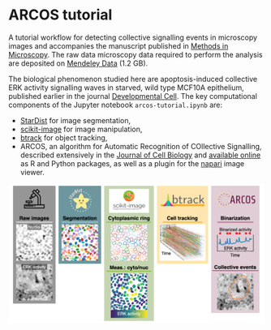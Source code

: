 # ARCOS tutorial

A tutorial workflow for detecting collective signalling events in microscopy images and accompanies the manuscript published in [Methods in Microscopy](https://doi.org/10.1515/mim-2024-0003). 
The raw data microscopy data required to perform the analysis are deposited on [Mendeley Data](http://data.mendeley.com/datasets/z29fyn6kzz) (1.2 GB).

The biological phenomenon studied here are apoptosis-induced collective ERK activity signalling waves in starved, wild type MCF10A epithelium, published earlier in the journal [Developmental Cell](https://doi.org/10.1016/j.devcel.2021.05.007).
The key computational components of the Jupyter notebook `arcos-tutorial.ipynb` are:

- [StarDist](https://stardist.net) for image segmentation,
- [scikit-image](https://scikit-image.org) for image manipulation,
- [btrack](https://btrack.readthedocs.io/en/latest/) for object tracking,
- ARCOS, an algorithm for Automatic Recognition of COllective Signalling, described extensively in the [Journal of Cell Biology](https://doi.org/10.1083/jcb.202207048) and [available online](https://arcos.gitbook.io/home/) as R and Python packages, as well as a plugin for the [napari](https://napari.org/stable/) image viewer.

![Workflow overview](extras/napari-flow.png)